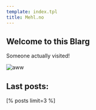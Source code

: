 ```yaml
---
template: index.tpl
title: Mehl.no
---
```

## Welcome to this Blarg

Someone actually visited!

![aww](http://s5.favim.com/orig/53/blush-cute-meme-Favim.com-487996.jpg)

## Last posts:
[% posts limit=3 %]

